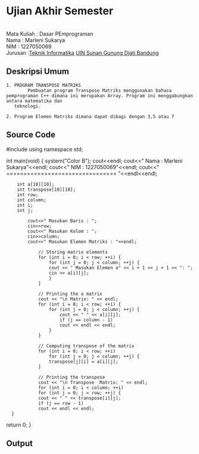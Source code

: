# Ujian Akhir Semester 
<br>Mata Kuliah  : Dasar PEmprograman
<br> Nama  : Marleni Sukarya
<br> NIM  : 1227050069 
<br> Jurusan  :[Teknik Informatika](http://if.uinsgd.ac.id/) [UIN Sunan Gunung Djati Bandung](https://uinsgd.ac.id/) 

## Deskripsi Umum
    1. PROGRAM TRANSPOSE MATRIKS
            Pembuatan program Transpose Matriks menggunakan bahasa pemprograman C++ dimana ini merupakan Array. Program ini menggabungkan antara matematika dan 
       teknologi.
       
    2. Program Elemen Matriks dimana dapat dibagi dengan 3,5 atau 7
    
## Source Code

#include <iostream>
using namespace std;

int main(void)
{
	system("Color B");
	cout<<endl;
	cout<<" Nama	: Marleni Sukarya"<<endl;
	cout<<" NIM	: 1227050069"<<endl;
	cout<<" ================================ "<<endl<<endl;
	
		int a[10][10]; 
		int transpose[10][10];
		int row;
		int column;
		int i;
		int j;
		
			cout<<" Masukan Baris : ";
			cin>>row;
			cout<<" Masukan Kolom : ";
			cin>>column;
			cout<<" Masukan Elemen Matriks : "<<endl;
			
				// Storing matrix elements
   				for (int i = 0; i < row; ++i) {
    				for (int j = 0; j < column; ++j) {
    				cout << " Masukan Elemen a" << i + 1 << j + 1 << ": ";
         			cin >> a[i][j];
      				}
   				}

   				// Printing the a matrix
				cout << "\n Matrix: " << endl;
				for (int i = 0; i < row; ++i) {
					for (int j = 0; j < column; ++j) {
						cout << " " << a[i][j];
        				if (j == column - 1)
            			cout << endl << endl;
    				}
				}

   				// Computing transpose of the matrix
   				for (int i = 0; i < row; ++i)
    				for (int j = 0; j < column; ++j) {
    				transpose[j][i] = a[i][j];
    			}

   				// Printing the transpose
   				cout << "\n Transpose  Matrix: " << endl;
   				for (int i = 0; i < column; ++i)
    			for (int j = 0; j < row; ++j) {
    			cout << " " << transpose[i][j];
        		if (j == row - 1)
        		cout << endl << endl;
      }

   return 0;
}



## Output

